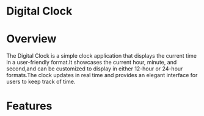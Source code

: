 # Digital Clock
# Overview
The Digital Clock is a simple clock application that displays the current time in a user-friendly format.It showcases the current hour, minute, and second,and can be customized to display in either 12-hour or 24-hour formats.The clock updates in real time and provides an elegant interface for users to keep track of time.
# Features

